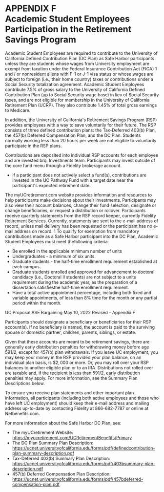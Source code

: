 # APPENDIX F <br> Academic Student Employees Participation in the Retirement Savings Program 

Academic Student Employees are required to contribute to the University of California Defined Contribution Plan (DC Plan) as Safe Harbor participants unless they are students whose wages from University employment are exempt from taxation under the Federal
Insurance Contribution Act (FICA) 1 and / or nonresident aliens with F-1 or J-1 visa status or whose wages are subject to foreign (i.e., their home country) taxes or contributions under a Social Security totalization agreement. Academic Student Employees contribute 7.5\% of gross salary to the University of California Defined Contribution Plan (up to Social Security wage base) in lieu of Social Security taxes, and are not eligible for membership in the University of California Retirement Plan (UCRP). They also contribute $1.45 \%$ of total gross earnings to Medicare.

In addition, the University of California's Retirement Savings Program (RSP) provides employees with a way to save voluntarily for their future. The RSP consists of three defined contribution plans: the Tax-Deferred 403(b) Plan, the 457(b) Deferred Compensation Plan, and the DC Plan. Students normally working less than 20 hours per week are not eligible to voluntarily participate in the RSP plans.

Contributions are deposited into individual RSP accounts for each employee and are invested brq. Investments team. Participants may invest outside of the core fund menu through a Fidelity brokerage account.

- If a participant does not actively select a fund(s), contributions are invested in the UC Pathway Fund with a target date near the participant's expected retirement date.

The myUCretirement.com website provides information and resources to help participants make decisions about their investments. Participants may also view their account balances, change their fund selection, designate or change beneficiaries, or request a distribution or rollover. Participants receive quarterly statements from the RSP record keeper, currently Fidelity Retirement Services. Currently, statements are sent to the e-mail address of record, unless mail delivery has been requested or the participant has no e-mail address on record.
1 To qualify for exemption from mandatory contributions made as a Safe Harbor participant into the DC Plan, Academic Student Employees must meet thefollowing criteria:

- Be enrolled in the applicable minimum number of units
- Undergraduates - a minimum of six units.
- Graduate students - the half-time enrollment requirement established at each campus.
- Graduate students enrolled and approved for advancement to doctoral candidacy (i.e., Doctoral II students) are not subject to a units requirement during the academic year, as the preparation of a dissertation satisfiesthe half-time enrollment requirement.
- Have a total active appointment percentage, including both fixed and variable appointments, of less than $8 \%$ time for the month or any partial period within the month.

UC Proposal ASE Bargaining
May 10, 2022
Revised - Appendix F

Participants should designate a beneficiary or beneficiaries for their RSP account(s). If no beneficiary is named, the account is paid to the surviving spouse or domestic partner, children, parents, siblings, or estate.

Given that these accounts are meant to be retirement savings, there are generally early distribution penalties for withdrawing money before age $591 / 2$, except for 457(b) plan withdrawals. If you leave UC employment, you may keep your money in the RSP provided your plan balance, on an individual plan basis, is $\$ 2,000$ or more. Or, you may roll over your RSP balances to another eligible plan or to an IRA. Distributions not rolled over are taxable and, if the recipient is less than 591/2, early distribution penalties may apply. For more information, see the Summary Plan Descriptions below.

To ensure you receive plan statements and other important plan information, all participants (including both active employees and those who have left UC employment) should keep their e-mail address and mailing address up-to-date by contacting Fidelity at 866-682-7787 or online at Netbenefits.com.

For more information about the Safe Harbor DC Plan, see:

- The myUCretirement Website:
https://myucretirement.com/UCRetirementBenefits/Primary
- The DC Plan Summary Plan Description: https://ucnet.universityofcalifornia.edu/forms/pdf/definedcontribution-plan-summary-description.pdf
- Tax-Deferred 403(b) Summary Plan Description: https://ucnet.universityofcalifornia.edu/forms/pdf/403bsummary-plan-description.pdf
- 457(b) Deferred Compensation Plan Description: https://ucnet.universityofcalifornia.edu/forms/pdf/457bdeferred-compensation-plan.pdf

